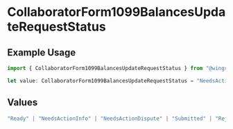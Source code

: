 # CollaboratorForm1099BalancesUpdateRequestStatus

## Example Usage

```typescript
import { CollaboratorForm1099BalancesUpdateRequestStatus } from "@wingspan/payments/sdk/models/shared";

let value: CollaboratorForm1099BalancesUpdateRequestStatus = "NeedsActionInfo";
```

## Values

```typescript
"Ready" | "NeedsActionInfo" | "NeedsActionDispute" | "Submitted" | "Rejected" | "Accepted" | "Excluded"
```